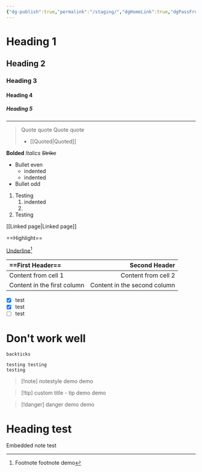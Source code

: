 ```yaml
---
{"dg-publish":true,"permalink":"/staging/","dgHomeLink":true,"dgPassFrontmatter":false}
---
```


# Heading 1
## Heading 2
### Heading 3
#### Heading 4
##### Heading 5
---

>Quote quote
>Quote quote
>- [[Quoted|Quoted]] 

**Bolded**
*Italics*
~~Strike~~

- Bullet even
	- indented
	- indented
- Bullet odd 

1. Testing
	1. indented
	2. 
2. Testing

[[Linked page|Linked page]]

==Highlight==

<u>Underline</u>[^1]

==First Header== | Second Header 
:------------ | ------------:
Content from cell 1 | Content from cell 2
Content in the first column | Content in the second column

- [x]  test 
- [x] test 
- [ ] test

# Don't work well

`backticks` 

	testing testing 
	testing 

>[!note] notestyle
>demo demo

>[!tip] custom title - tip 
>demo demo

>[!danger] danger
>demo demo

[^1]: Footnote footnote demo


<div class="transclusion internal-embed is-loaded"><div class="markdown-embed">

<div class="markdown-embed-title">



</div>

# Heading test
Embedded note test

</div></div>
